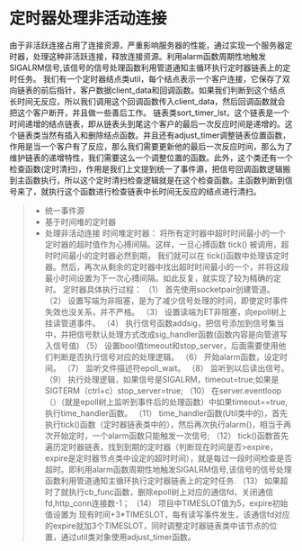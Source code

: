 
定时器处理非活动连接
===============
由于非活跃连接占用了连接资源，严重影响服务器的性能，通过实现一个服务器定时器，处理这种非活跃连接，释放连接资源。利用alarm函数周期性地触发SIGALRM信号,该信号的信号处理函数利用管道通知主循环执行定时器链表上的定时任务。
我们有一个定时器结点类util，每个结点表示一个客户连接，它保存了双向链表的前后指针，客户数据client_data和回调函数。如果我们判断到这个结点长时间无反应，所以我们调用这个回调函数传入client_data，然后回调函数就会把这个客户断开，并且做一些善后工作。
链表类sort_timer_lst，这个链表是一个时间递增的结点链表，即从链表头到尾这个客户的最后一次反应时间是递增的。这个链表类当然有插入和删除结点函数。并且还有adjust_timer调整链表位置函数，作用是当一个客户有了反应，那么我们需要更新他的最后一次反应时间，那么为了维护链表的递增特性，我们需要这么一个调整位置的函数。此外，这个类还有一个检查函数(定时清扫)，作用是我们上文提到统一了事件源，把信号回调函数逻辑搬到主函数执行，所以这个定时清扫检查逻辑就是在这个检查函数。主函数判断到信号来了，就执行这个函数进行检查链表中长时间无反应的结点进行清扫。
> * 统一事件源
> * 基于时间堆的定时器
> * 处理非活动连接
时间堆定时器：
将所有定时器中超时时间最小的一个定时器的超时值作为心搏间隔。这样，一旦心搏函数 tick() 被调用，超时时间最小的定时器必然到期， 我们就可以在 tick()函数中处理该定时器。然后，再次从剩余的定时器中找出超时时间最小的一个，并将这段最小时间设置为下一次心搏间隔。如此反复，就实现了较为精确的定时。
定时器具体执行过程：
（1） 首先使用socketpair创建管道。
（2） 设置写端为非阻塞，是为了减少信号处理的时间，即使定时事件失效也没关系，并不严格。
（3） 设置读端为ET非阻塞，向epoll树上挂读管道事件。
（4） 执行信号函数addsig，把信号添加到信号集当中，并把信号默认处理方式改成sig_handler函数(函数内容是向管道写入信号值)
（5） 设置bool值timeout和stop_server，后面需要使用他们判断是否执行信号对应的处理逻辑。
（6） 开始alarm函数，设定时间。
（7） 监听文件描述符epoll_wait。
（8） 监听到以后读出信号。
（9） 执行处理逻辑，如果信号是SIGALRM，timeout=true;如果是SIGTERM（ctrl+c）stop_server=true;
（10） 在server.eventloop（）（就是epoll树上监听到事件后的处理函数）中如果timeout==true,执行time_handler函数。
（11） time_handler函数(Util类中的)，首先执行tick()函数（定时器链表类中的），然后再次执行alarm()，相当于再次开始定时，一个alarm函数只能触发一次信号;
（12） tick()函数首先遍历定时器链表，找到到期的定时器（判断现在时间是否>expire，expire是定时器节点类中设定的超时时间），就是每过一段时间检查是否超时。即利用alarm函数周期性地触发SIGALRM信号,该信号的信号处理函数利用管道通知主循环执行定时器链表上的定时任务.
（13） 如果超时了就执行cb_func函数，删除epoll树上对应的通信fd，关闭通信fd,http_conn连接数-1；
（14） 项目中TIMESLOT值为5，expire初始值设置为 现有时间+3*TIMESLOT，每有读写事件发生，该通信fd对应的expire就加3个TIMESLOT，同时调整定时器链表类中该节点的位置，通过util类对象使用adjust_timer函数。